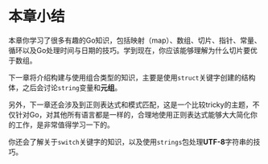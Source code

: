 # **本章小结**

本章你学习了很多有趣的Go知识，包括映射（map）、数组、切片、指针、常量、循环以及Go处理时间与日期的技巧。学到现在，你应该能够理解为什么切片要优于数组。

下一章将介绍构建与使用组合类型的知识，主要是使用`struct`关键字创建的结构体，之后会讨论`string`变量和**元组**。

另外，下一章还会涉及到正则表达式和模式匹配，这是一个比较tricky的主题，不仅针对Go，对其他所有语言都是一样的，合理地使用正则表达式能够大大简化你的工作，是非常值得学习一下的。

你还会了解关于`switch`关键字的知识，以及使用`strings`包处理**UTF-8**字符串的技巧。

